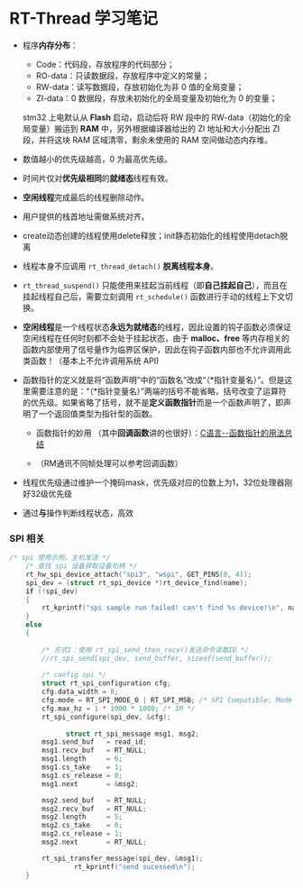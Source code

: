 # RT-Thread 学习笔记

- 程序**内存分布**：

  - Code：代码段，存放程序的代码部分；
  - RO-data：只读数据段，存放程序中定义的常量；
  - RW-data：读写数据段，存放初始化为非 0 值的全局变量；
  - ZI-data：0 数据段，存放未初始化的全局变量及初始化为 0 的变量；

  stm32 上电默认从 **Flash** 启动，启动后将 RW 段中的 RW-data（初始化的全局变量）搬运到 **RAM** 中，另外根据编译器给出的 ZI 地址和大小分配出 ZI 段，并将这块 RAM 区域清零，剩余未使用的 RAM 空间做动态内存堆。

- 数值越小的优先级越高，0 为最高优先级。

- 时间片仅对**优先级相同**的**就绪态**线程有效。

- **空闲线程**完成最后的线程删除动作。

- 用户提供的栈首地址需做系统对齐。

- create动态创建的线程使用delete释放；init静态初始化的线程使用detach脱离

- 线程本身不应调用 `rt_thread_detach()` **脱离线程本身**。

-  `rt_thread_suspend()` 只能使用来挂起当前线程（即**自己挂起自己**），而且在挂起线程自己后，需要立刻调用 `rt_schedule()` 函数进行手动的线程上下文切换。

- **空闲线程**是一个线程状态**永远为就绪态**的线程，因此设置的钩子函数必须保证空闲线程在任何时刻都不会处于挂起状态，由于 **malloc、free** 等内存相关的函数内部使用了信号量作为临界区保护，因此在钩子函数内部也不允许调用此类函数！（基本上不允许调用系统 API)

- 函数指针的定义就是将“函数声明”中的“函数名”改成“（*指针变量名）”。但是这里需要注意的是：“（*指针变量名）”两端的括号不能省略，括号改变了运算符的优先级。如果省略了括号，就不是**定义函数指针**而是一个函数声明了，即声明了一个返回值类型为指针型的函数。

  - 函数指针的妙用 （其中**回调函数**讲的也很好）：[C语言--函数指针的用法总结](https://blog.csdn.net/faihung/article/details/80329925)

  - （RM通讯不同帧处理可以参考回调函数）

- 线程优先级通过维护一个掩码mask，优先级对应的位数上为1，32位处理器刚好32级优先级

- 通过**与**操作判断线程状态，高效





### SPI 相关

```c
/* spi 使用示例，主机发送 */
    /* 查找 spi 设备获取设备句柄 */
	rt_hw_spi_device_attach("spi3", "wspi", GET_PINS(0, 4));
    spi_dev = (struct rt_spi_device *)rt_device_find(name);
    if (!spi_dev)
    {
        rt_kprintf("spi sample run failed! can't find %s device!\n", name);
    }
    else
    {
			
        /* 方式1：使用 rt_spi_send_then_recv()发送命令读取ID */
        //rt_spi_send(spi_dev, send_buffer, sizeof(send_buffer));
        
		/* config spi */
        struct rt_spi_configuration cfg;
        cfg.data_width = 8;
        cfg.mode = RT_SPI_MODE_0 | RT_SPI_MSB; /* SPI Compatible: Mode 0 and Mode 3 */
        cfg.max_hz = 1 * 1000 * 1000; /* 1M */
        rt_spi_configure(spi_dev, &cfg);
			
			  struct rt_spi_message msg1, msg2;
        msg1.send_buf   = read_id;
        msg1.recv_buf   = RT_NULL;
        msg1.length     = 6;
        msg1.cs_take    = 1;
        msg1.cs_release = 0;
        msg1.next       = &msg2;

        msg2.send_buf   = RT_NULL;
        msg2.recv_buf   = RT_NULL;
        msg2.length     = 5;
        msg2.cs_take    = 0;
        msg2.cs_release = 1;
        msg2.next       = RT_NULL;

        rt_spi_transfer_message(spi_dev, &msg1);
				rt_kprintf("send sucessed\n");
    }
```

